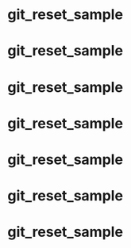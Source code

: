 # git_reset_sample
# git_reset_sample
# git_reset_sample
# git_reset_sample
# git_reset_sample
# git_reset_sample
# git_reset_sample
